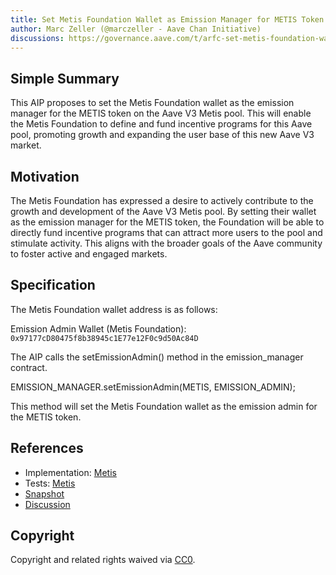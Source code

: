 ```yaml
---
title: Set Metis Foundation Wallet as Emission Manager for METIS Token on Aave V3 Metis Pool
author: Marc Zeller (@marczeller - Aave Chan Initiative)
discussions: https://governance.aave.com/t/arfc-set-metis-foundation-wallet-as-emission-manager-for-metis-token-on-aave-v3-metis-pool/13912
---
```


## Simple Summary

This AIP proposes to set the Metis Foundation wallet as the emission manager for the METIS token on the Aave V3 Metis pool. This will enable the Metis Foundation to define and fund incentive programs for this Aave pool, promoting growth and expanding the user base of this new Aave V3 market.

## Motivation

The Metis Foundation has expressed a desire to actively contribute to the growth and development of the Aave V3 Metis pool. By setting their wallet as the emission manager for the METIS token, the Foundation will be able to directly fund incentive programs that can attract more users to the pool and stimulate activity. This aligns with the broader goals of the Aave community to foster active and engaged markets.

## Specification

The Metis Foundation wallet address is as follows:

Emission Admin Wallet (Metis Foundation): `0x97177cD80475f8b38945c1E77e12F0c9d50Ac84D`

The AIP calls the setEmissionAdmin() method in the emission_manager contract.

EMISSION_MANAGER.setEmissionAdmin(METIS, EMISSION_ADMIN);

This method will set the Metis Foundation wallet as the emission admin for the METIS token.

## References

- Implementation: [Metis](https://github.com/bgd-labs/aave-proposals/blob/main/src/AaveV3_Met_SetEmissionManager_20232607/AaveV3_Met_SetEmissionManager_20232607.sol)
- Tests: [Metis](https://github.com/bgd-labs/aave-proposals/blob/main/src/AaveV3_Met_SetEmissionManager_20232607/AaveV3_Met_SetEmissionManager_20232607.t.sol)
- [Snapshot](https://snapshot.org/#/aave.eth/proposal/0xf34db3fe2401c061e822177856e55c9df34d065610c29d1ebac1513c3c8eb9ee)
- [Discussion](https://governance.aave.com/t/arfc-set-metis-foundation-wallet-as-emission-manager-for-metis-token-on-aave-v3-metis-pool/13912)

## Copyright

Copyright and related rights waived via [CC0](https://creativecommons.org/publicdomain/zero/1.0/).
